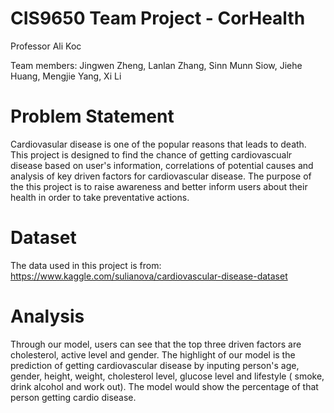 # CIS9650 Team Project - CorHealth
Professor Ali Koc

Team members: Jingwen Zheng, Lanlan Zhang, Sinn Munn Siow, Jiehe Huang, Mengjie Yang, Xi Li

# Problem Statement
Cardiovasular disease is one of the popular reasons that leads to death. This project is designed to find the chance of getting cardiovascualr disease based on user's information, correlations of potential causes and analysis of key driven factors for cardiovascular disease. The purpose of the this project is to raise awareness and better inform users about their health in order to take preventative actions.

# Dataset
The data used in this project is from: https://www.kaggle.com/sulianova/cardiovascular-disease-dataset

# Analysis
Through our model, users can see that the top three driven factors are cholesterol, active level and gender. The highlight of our model is the prediction of getting cardiovascular disease by inputing person's age, gender, height, weight, cholesterol level, glucose level and lifestyle ( smoke, drink alcohol and work out). The model would show the percentage of that person getting cardio disease.

